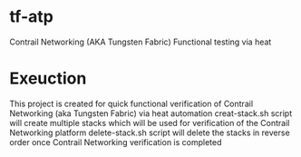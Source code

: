 # tf-atp
Contrail Networking (AKA Tungsten Fabric) Functional testing via heat
# Exeuction 
This project is created for quick functional verification of Contrail Networking (aka Tungsten Fabric) via heat automation
creat-stack.sh script will create multiple stacks which will be used for verification of the Contrail Networking platform
delete-stack.sh script will delete the stacks in reverse order once Contrail Networking verification is completed
